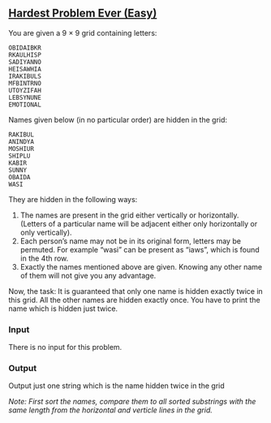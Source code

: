 ## [Hardest Problem Ever (Easy)](https://uva.onlinejudge.org/index.php?option=com_onlinejudge&Itemid=8&category=279&page=show_problem&problem=3922)

You are given a 9 × 9 grid containing letters:
```
OBIDAIBKR
RKAULHISP
SADIYANNO
HEISAWHIA
IRAKIBULS
MFBINTRNO
UTOYZIFAH
LEBSYNUNE
EMOTIONAL
```

Names given below (in no particular order) are hidden in the grid:
```
RAKIBUL
ANINDYA
MOSHIUR
SHIPLU
KABIR
SUNNY
OBAIDA
WASI
```

They are hidden in the following ways:

1. The names are present in the grid either vertically or horizontally. (Letters of a particular name will be adjacent either only horizontally or only vertically).
2. Each person’s name may not be in its original form, letters may be permuted. For example “wasi” can be present as “iaws”, which is found in the 4th row.
3. Exactly the names mentioned above are given. Knowing any other name of them will not give you any advantage.

Now, the task: It is guaranteed that only one name is hidden exactly twice in this grid. All the
other names are hidden exactly once. You have to print the name which is hidden just twice.

### Input

There is no input for this problem.

### Output

Output just one string which is the name hidden twice in the grid

*Note: First sort the names, compare them to all sorted substrings with the same length from the horizontal and verticle lines in the grid.*
